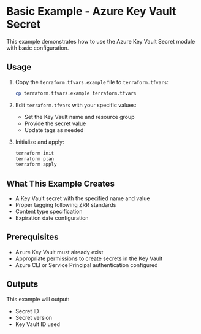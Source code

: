 # Basic Example - Azure Key Vault Secret

This example demonstrates how to use the Azure Key Vault Secret module with basic configuration.

## Usage

1. Copy the `terraform.tfvars.example` file to `terraform.tfvars`:
   ```bash
   cp terraform.tfvars.example terraform.tfvars
   ```

2. Edit `terraform.tfvars` with your specific values:
   - Set the Key Vault name and resource group
   - Provide the secret value
   - Update tags as needed

3. Initialize and apply:
   ```bash
   terraform init
   terraform plan
   terraform apply
   ```

## What This Example Creates

- A Key Vault secret with the specified name and value
- Proper tagging following ZRR standards
- Content type specification
- Expiration date configuration

## Prerequisites

- Azure Key Vault must already exist
- Appropriate permissions to create secrets in the Key Vault
- Azure CLI or Service Principal authentication configured

## Outputs

This example will output:
- Secret ID
- Secret version
- Key Vault ID used